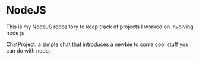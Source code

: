 NodeJS
======

This is my NodeJS repository to keep track of projects I worked on involving node js

ChatProject: a simple chat that introduces a newbie to some cool stuff you can do with node.

